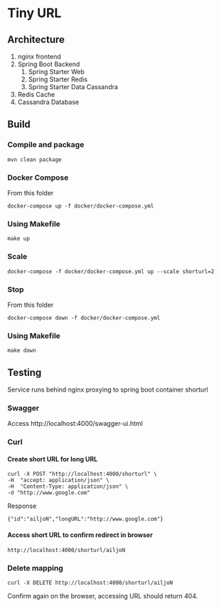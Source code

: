 # Tiny URL 
## Architecture
1. nginx frontend
1. Spring Boot Backend
   1. Spring Starter Web
   1. Spring Starter Redis
   1. Spring Starter Data Cassandra
1. Redis Cache
1. Cassandra Database 


## Build
### Compile and package 
```mvn clean package```

### Docker Compose
From this folder

```docker-compose up -f docker/docker-compose.yml```

### Using Makefile

```make up```

### Scale 
```docker-compose -f docker/docker-compose.yml up --scale shorturl=2```

### Stop
From this folder

```docker-compose down -f docker/docker-compose.yml```

### Using Makefile

```make down```


## Testing

Service runs behind nginx proxying to spring boot container shorturl

### Swagger 
Access http://localhost:4000/swagger-ui.html

### Curl 
#### Create short URL for long URL 
```
curl -X POST "http://localhost:4000/shorturl" \
-H  "accept: application/json" \
-H  "Content-Type: application/json" \
-d "http://www.google.com"
```

Response 
```
{"id":"ailjoN","longURL":"http://www.google.com"}
```

#### Access short URL to confirm redirect in browser

```http://localhost:4000/shorturl/ailjoN```

### Delete mapping 

```curl -X DELETE http://localhost:4000/shorturl/ailjoN```


Confirm again on the browser, accessing URL should return 404.
